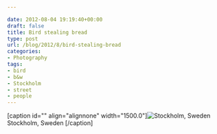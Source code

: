 ```yaml
---

date: 2012-08-04 19:19:40+00:00
draft: false
title: Bird stealing bread
type: post
url: /blog/2012/8/bird-stealing-bread
categories:
- Photography
tags:
- bird
- b&w
- Stockholm
- street
- people
---
```


[caption id="" align="alignnone" width="1500.0"]![ Stockholm, Sweden ](/images/2012-08-04-20128bird-stealing-bread/20120804-R0011520.jpg)
 Stockholm, Sweden [/caption]
